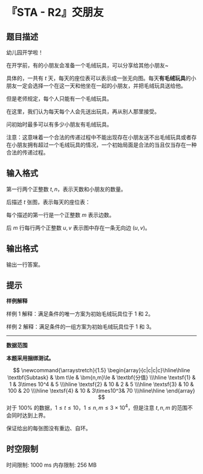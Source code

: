 # 『STA - R2』交朋友

## 题目描述

幼儿园开学啦！  

在开学前，有的小朋友会准备一个毛绒玩具，可以分享给其他小朋友~  

具体的，一共有 $t$ 天，每天的座位表可以表示成一张无向图。每天**有毛绒玩具**的小朋友一定会选择一个在这一天和他坐在一起的小朋友，并把毛绒玩具送给他。 

但是老师规定，每个人只能有一个毛绒玩具。  

在这里，我们认为每天每个人会先送出玩具，再从别人那里接受。  

问初始时最多可以有多少小朋友有毛绒玩具。  

注意：这意味着一个合法的传递过程中不能出现存在小朋友送不出毛绒玩具或者存在小朋友拥有超过一个毛绒玩具的情况，一个初始局面是合法的当且仅当存在一种合法的传递过程。

## 输入格式

第一行两个正整数 $t,n$，表示天数和小朋友的数量。

后描述 $t$ 张图，表示每天的座位表：

每个描述的第一行是一个正整数 $m$ 表示边数。

后 $m$ 行每行两个正整数 $u,v$ 表示图中存在一条无向边 $(u,v)$。

## 输出格式

输出一行答案。

## 提示

**样例解释**

样例 1 解释：满足条件的唯一方案为初始毛绒玩具位于 $1$ 和 $2$。

样例 2 解释：满足条件的一组方案为初始毛绒玩具位于 $1$ 和 $3$。

***
**数据范围**

**本题采用捆绑测试。**

$$
\newcommand{\arraystretch}{1.5}
\begin{array}{c|c|c|c}\hline\hline
\textbf{Subtask} & \bm t\le & \bm{n,m}\le & \textbf{分值} \\\hline
\textsf{1} & 1 & 3\times 10^4 & 5 \\\hline
\textsf{2} & 10 & 2 & 5 \\\hline
\textsf{3} & 10 & 100 & 20 \\\hline
\textsf{4} & 10 & 3\times10^3& 70 \\\hline\hline
\end{array}
$$
对于 $100\%$ 的数据，$1\le t\le10$，$1\le n,m\le  3\times10^4$，但是注意 $t,n,m$ 的范围不会同时达到上界。

保证给出的每张图没有重边、自环。

## 时空限制

时间限制: 1000 ms
内存限制: 256 MB
